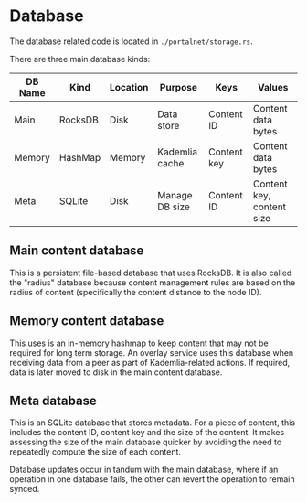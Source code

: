 # Database

The database related code is located in `./portalnet/storage.rs`.

There are three main database kinds:

|DB Name|Kind|Location|Purpose|Keys|Values|
|-|-|-|-|-|-|
|Main|RocksDB|Disk|Data store|Content ID|Content data bytes|
|Memory|HashMap|Memory|Kademlia cache|Content key|Content data bytes|
|Meta|SQLite|Disk|Manage DB size|Content ID|Content key, content size|

## Main content database

This is a persistent file-based database that uses RocksDB.
It is also called the "radius" database because content management rules are based on
the radius of content (specifically the content distance to the node ID).

## Memory content database

This uses is an in-memory hashmap to keep content that may not be required for long term
storage. An overlay service uses this database when receiving data from a peer as
part of Kademlia-related actions. If required, data is later moved to disk in the
main content database.

## Meta database

This is an SQLite database that stores metadata. For a piece of content, this includes
the content ID, content key and the size of the content. It makes assessing the size of
the main database quicker by avoiding the need to repeatedly compute the size of each content.

Database updates occur in tandum with the main database, where if an operation in one database
fails, the other can revert the operation to remain synced.
